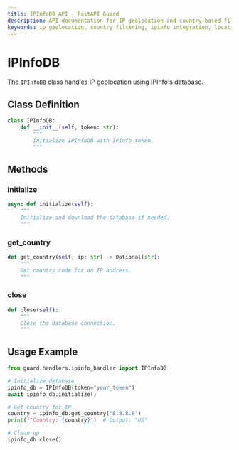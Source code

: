 ```yaml
---
title: IPInfoDB API - FastAPI Guard
description: API documentation for IP geolocation and country-based filtering using IPInfo's database
keywords: ip geolocation, country filtering, ipinfo integration, location detection
---
```


# IPInfoDB

The `IPInfoDB` class handles IP geolocation using IPInfo's database.

## Class Definition

```python
class IPInfoDB:
    def __init__(self, token: str):
        """
        Initialize IPInfoDB with IPInfo token.
        """
```

## Methods

### initialize

```python
async def initialize(self):
    """
    Initialize and download the database if needed.
    """
```

### get_country

```python
def get_country(self, ip: str) -> Optional[str]:
    """
    Get country code for an IP address.
    """
```

### close

```python
def close(self):
    """
    Close the database connection.
    """
```

## Usage Example

```python
from guard.handlers.ipinfo_handler import IPInfoDB

# Initialize database
ipinfo_db = IPInfoDB(token="your_token")
await ipinfo_db.initialize()

# Get country for IP
country = ipinfo_db.get_country("8.8.8.8")
print(f"Country: {country}")  # Output: "US"

# Clean up
ipinfo_db.close()
``` 